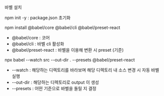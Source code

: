 바벨 설치

npm init -y : package.json 초기화 

npm install @babel/core @babel/cli @babel/preset-react

- @babel/core           : 코어
- @babel/cli            : 바벨 cli 활성화
- @babel/preset-react   : 바벨을 이용해 변환 시 preset (기준)

npx babel --watch src --out-dir . --presets @babel/preset-react

- --watch : 해당하는 디렉토리를 바라보며 해당 디렉토리 내 소스 변경 시 자동 바벨 실행
- --out-dir : 해당하는 디렉토리로 output 이 생성
- --presets : 어떤 기준으로 바벨을 돌릴 지 결정